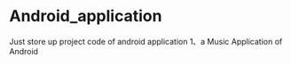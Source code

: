 # Android_application
Just store up project code of android application
1、a Music Application of Android
